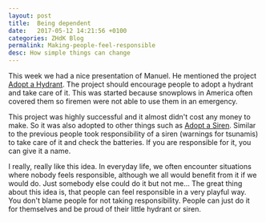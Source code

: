 ```yaml
---
layout: post
title:  Being dependent
date:   2017-05-12 14:21:56 +0100
categories: ZHdK Blog
permalink: Making-people-feel-responsible
desc: How simple things can change
---
```


This week we had a nice presentation of Manuel. He mentioned the project [Adopt a Hydrant](http://www.adoptahydrant.org/). The project should encourage people to adopt a hydrant and take care of it. This was started because snowplows in America often covered them so firemen were not able to use them in an emergency.

This project was highly successful and it almost didn't cost any money to make. So it was also adopted to other things such as [Adopt a Siren](http://sirens.honolulu.gov/). Similar to the previous people took responsibility of a siren (warnings for tsunamis) to take care of it and check the batteries. If you are responsible for it, you can give it a name.

I really, really like this idea. In everyday life, we often encounter situations where nobody feels responsible, although we all would benefit from it if we would do. Just somebody else could do it but not me...
The great thing about this idea is, that people can feel responsible in a very playful way. You don't blame people for not taking responsibility. People can just do it for themselves and be proud of their little hydrant or siren.
